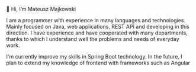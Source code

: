 👋 Hi, I’m Mateusz Majkowski

I am a programmer with experience in many languages and technologies. 
Mainly focused on Java, web applications, REST API and developing in this direction. 
I have experience and have cooperated with many departments, 
thanks to which I understand well the problems and needs of everyday work. 

I'm currently improve my skills in Spring Boot technology. 
In the future, I plan to extend my knowledge of frontend with frameworks such as Angular 

<!---
- 👋 Hi, I’m @MajQs
- 👀 I’m interested in ...
- 🌱 I’m currently learning ...
- 💞️ I’m looking to collaborate on ...
- 📫 How to reach me ...
--->

